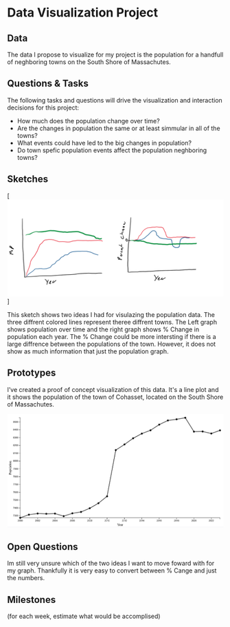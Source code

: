 # Data Visualization Project

## Data

The data I propose to visualize for my project is the population for a handfull of neghboring towns on the South Shore of Massachutes. 


## Questions & Tasks

The following tasks and questions will drive the visualization and interaction decisions for this project:

 * How much does the population change over time?
 * Are the changes in population the same or at least simmular in all of the towns?
 * What events could have led to the big changes in population?
 * Do town spefic population events affect the population neghboring towns?

## Sketches

[![image](https://raw.githubusercontent.com/Seano3/dataviz-project/refs/heads/master/Sketch.png)]

This sketch shows two ideas I had for visulazing the population data. The three diffrent colored lines represent theree diffrent towns. The Left graph shows population over time and the right graph shows % Change in population each year. The % Change could be more intersting if there is a large diffrence between the populations of the town. However, it does not show as much information that just the population graph. 


## Prototypes

I’ve created a proof of concept visualization of this data. It's a line plot and it shows the population of the town of Cohasset, located on the South Shore of Massachutes. 

[![image](https://raw.githubusercontent.com/Seano3/dataviz-project/refs/heads/master/Prototype.png)](https://vizhub.com/curran/eab039ad1765433cb51aad167d9deae4)


## Open Questions

Im still very unsure which of the two ideas I want to move foward with for my graph. Thankfully it is very easy to convert between % Cange and just the numbers. 

## Milestones

(for each week, estimate what would be accomplised)
